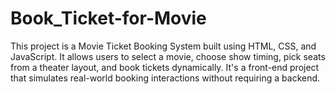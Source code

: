 # Book_Ticket-for-Movie
This project is a Movie Ticket Booking System built using HTML, CSS, and JavaScript. It allows users to select a movie, choose show timing, pick seats from a theater layout, and book tickets dynamically. It's a front-end project that simulates real-world booking interactions without requiring a backend.
